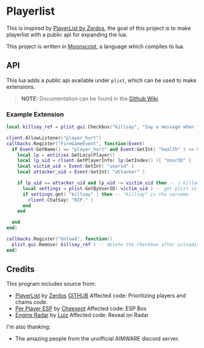 
# Playerlist

This is inspired by [PlayerList by Zerdos](https://github.com/zer420/Player-List), the goal of this project is to make playerlist with a public api for expanding the lua.

This project is written in [Moonscript](https://moonscript.org), a language which compiles to lua.

## API

This lua adds a public api available under `plist`, which can be used to make extensions.

> **NOTE:** Documentation can be found in the [Github Wiki](https://github.com/Le0Developer/playerlist/wiki#api).

### Example Extension

```lua
local killsay_ref = plist.gui.Checkbox("killsay", "Say a message when they die", false)

client.AllowListener("player_hurt")
callbacks.Register("FireGameEvent", function(Event)
  if Event:GetName() == "player_hurt" and Event:GetInt( "health" ) <= 0 then -- someone died
    local lp = entities.GetLocalPlayer()
    local lp_uid = client.GetPlayerInfo( lp:GetIndex() )[ "UserID" ]
    local victim_uid = Event:GetInt( "userid" )
    local attacker_uid = Event:GetInt( "attacker" )

    if lp_uid == attacker_uid and lp_uid ~= victim_uid then -- i killed someone and it's not myself
      local settings = plist.GetByUserID( victim_uid ) -- get plist info
      if settings.get( "killsay" ) then -- "killsay" is the varname
        client.ChatSay( "RIP." )
      end
    end

  end
end)

callbacks.Register("Unload", function()
  plist.gui.Remove( killsay_ref ) -- delete the checkbox after unloading
end)
```

## Credits

This program includes source from:
  - [PlayerList](https://aimware.net/forum/thread/136420) by [Zerdos](https://aimware.net/forum/user/119901) [GITHUB](https://github.com/zer420/Player-List) Affected code: Prioritizing players and chams code.
  - [Per Player ESP](https://aimware.net/forum/thread/109067) by [Cheeseot](https://aimware.net/forum/user/215088) Affected code: ESP Box
  - [Engine Radar](https://aimware.net/forum/thread/88645) by [Luiz](https://aimware.net/forum/user/70416) Affected code: Reveal on Radar

I'm also thanking:
  - The amazing people from the unofficial AIMWARE discord server.
